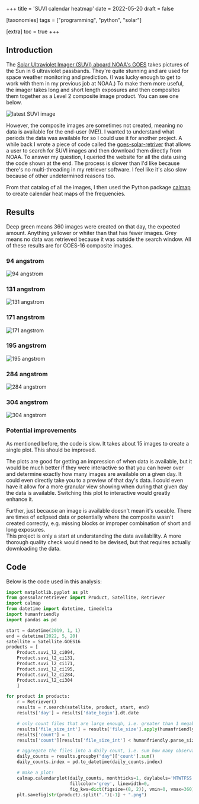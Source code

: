 +++
title = 'SUVI calendar heatmap'
date = 2022-05-20
draft = false

[taxonomies]
tags = ["programming", "python", "solar"]

[extra]
toc = true
+++

## Introduction

The [Solar Ultraviolet Imager (SUVI) aboard NOAA's GOES](https://www.swpc.noaa.gov/products/goes-solar-ultraviolet-imager-suvi) takes
pictures of the Sun in 6 ultraviolet passbands. They're quite stunning and are used
for space weather monitoring and prediction.
(I was lucky enough to get to work with them in my previous job at NOAA.)
To make them more useful, the imager
takes long and short length exposures and then composites them together as a
Level 2 composite image product. You can see one below.

![latest SUVI image](latest.png)

However, the composite images are sometimes not created, meaning no data is available for the end-user (ME!).
I wanted to understand what periods the data was available for so I could use it
for another project. A while back I wrote a piece of code called the
[goes-solar-retriver](https://github.com/jmbhughes/goes_solar_retriever) that
allows a user to search for SUVI images and then download them directly from NOAA.
To answer my question, I queried the website for all the data using the code shown at the end. The process is
slower than I'd like because there's no multi-threading in my retriever software.
I feel like it's also slow because of other undetermined reasons too.

From that catalog of all the images, I then used the Python package [calmap](https://github.com/MarvinT/calmap/)
to create calendar heat maps of the frequencies.

## Results

Deep green means 360 images were created on that day, the expected amount.
Anything yellower or whiter than that has fewer images.
Grey means no data was retrieved because it was outside the search window.
All of these results are for GOES-16 composite images.

### 94 angstrom

![94 angstrom](suvi_l2_ci094.png)

### 131 angstrom

![131 angstrom](suvi_l2_ci131.png)

### 171 angstrom

![171 angstrom](suvi_l2_ci171.png)

### 195 angstrom

![195 angstrom](suvi_l2_ci195.png)

### 284 angstrom

![284 angstrom](suvi_l2_ci284.png)

### 304 angstrom

![304 angstrom](suvi_l2_ci304.png)

### Potential improvements

As mentioned before, the code is slow. It takes about 15 images to create a
single plot. This should be improved.

The plots are good for getting an impression of when data is available, but it
would be much better if they were interactive so that you can hover over and determine
exactly how many images are available on a given day. It could even directly take
you to a preview of that day's data. I could even have it allow for a more granular
view showing when during that given day the data is available. Switching this plot
to interactive would greatly enhance it.

Further, just because an image is available doesn't mean it's useable. There are
times of eclipsed data or potentially where the composite wasn't created correctly,
e.g. missing blocks or improper combination of short and long exposures.  
This project is only a start at understanding the data availability. A more
thorough quality check would need to be devised, but that requires actually
downloading the data.

## Code

Below is the code used in this analysis:

```py
import matplotlib.pyplot as plt
from goessolarretriever import Product, Satellite, Retriever
import calmap
from datetime import datetime, timedelta
import humanfriendly
import pandas as pd

start = datetime(2019, 1, 1)
end = datetime(2022, 5, 20)
satellite = Satellite.GOES16
products = [
    Product.suvi_l2_ci094,
    Product.suvi_l2_ci131,
    Product.suvi_l2_ci171,
    Product.suvi_l2_ci195,
    Product.suvi_l2_ci284,
    Product.suvi_l2_ci304
    ]

for product in products:
    r = Retriever()
    results = r.search(satellite, product, start, end)
    results['day'] = results['date_begin'].dt.date

    # only count files that are large enough, i.e. greater than 1 megabyte
    results['file_size_int'] = results['file_size'].apply(humanfriendly.parse_size)
    results['count'] = 1
    results['count'][results['file_size_int'] < humanfriendly.parse_size("1M")] = 0

    # aggregate the files into a daily count, i.e. sum how many observations there are per day
    daily_counts = results.groupby("day")['count'].sum()
    daily_counts.index = pd.to_datetime(daily_counts.index)

    # make a plot!
    calmap.calendarplot(daily_counts, monthticks=1, daylabels='MTWTFSS', cmap='YlGn',
                        fillcolor='grey', linewidth=0,
                        fig_kws=dict(figsize=(8, 2)), vmin=0, vmax=360)
    plt.savefig(str(product).split(".")[-1] + ".png")
```
